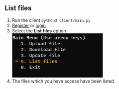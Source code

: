## List files

1. Run the client `python3 client/main.py`
2. [Register](./register.md) or [login](./login.md)
3. Select the **List files** option  
   ![](./assets/mainmenu_list.png)
4. The files which you have access have been listed
